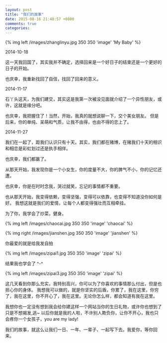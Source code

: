 ```yaml
---
layout: post
title: "我们的故事"
date: 2015-08-16 21:48:57 +0800
comments: true
categories: 
---
```

{% img left /images/zhanglinyu.jpg 350 350 'image' 'My Baby' %}

2014-10-18

这一天我回国了，其实我并不确定，选择回来是一个好日子的结束还是一个更好的日子的开始。

也庆幸，我重新找回了自信，找回了回来的意义。

2014-11-17

石丫头这天，为我们建交，其实这是我第一次被没见面就介绍了一个异性朋友，或许，这就是缘分吧。

也庆幸，我把握住了！当然，开始，我真的就想说聊一下，交个美女朋友。
但是后来，你的单纯、呆萌和气质，让我不由得，也由不得的恋上了。


2014-11-27

我们在一起了，距我们认识只有十天。其实，我们都在赌博，在赌我们十天的相识和相恋是彩虹划过还是执手相伴。

也庆幸，我们都赢了。

从那天开始，我发现你是一个小女生，你的度量不大，你的脾气不小，你的记忆还遭。

也庆幸，你是在时时念我，哭过就笑，忘记的事情都不重要。

也从那天开始，我变得依赖，变得坚强，变得可以依靠，也变得不知道没你如何是好。
我想这就是我们的爱情，让每个人都变得强壮而互相牵挂。


为了你，我学会了炒菜，健身。

{% img left /images/chaocai.jpg 350 350 'image' 'chaocai' %}

{% img right /images/jianshen.jpg 350 350 'image' 'jianshen' %}

你最爱的就是给我发自拍

{% img left /images/zipai1.jpg 350 350 'image' 'zipai' %}
<!--{% img left /images/zipai2.jpg 350 350 'image' 'zipai' %}-->

结果我也学会了 ^-^

{% img left /images/zipai3.jpg 350 350 'image' 'zipai' %}

这几天看到你那么充实，我特别高兴，你可以为了你喜欢的事情那么付出，但是也担心你的身体。<!--，我蛮希望你是可以很容易跟人打成一片的那个独一无二的人，魅力大大的哟。-->
我想我可以做的，就是你坚实的后盾，你累了，我在这里，你穷了，我在这里，你不开心了，我在这里。无论你怎么样，都会知道有我在这里。

我想你也一定没有想到我会给你建这样一个网站当你的生日礼物，或许你也想到了只是不想揭发,逃~
以后你就是我的人啦，不许别人欺负你，让你不开心，我也只会疼你一个女孩子，you are my lady!

我们的故事，就这么让我们一日、一年、一辈子、一起写下去。我爱你，等你回来。
